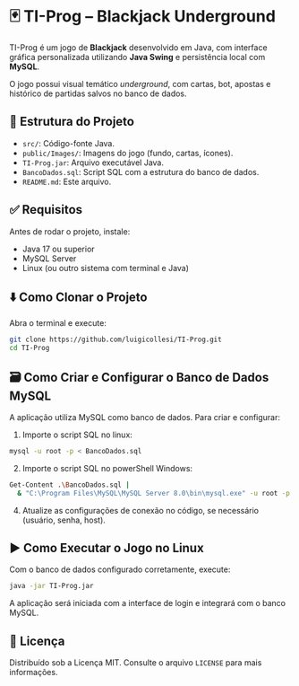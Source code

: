 # 🃏 TI-Prog – Blackjack Underground

TI-Prog é um jogo de **Blackjack** desenvolvido em Java, com interface gráfica personalizada utilizando **Java Swing** e persistência local com **MySQL**.

O jogo possui visual temático *underground*, com cartas, bot, apostas e histórico de partidas salvos no banco de dados.

## 📁 Estrutura do Projeto

- `src/`: Código-fonte Java.
- `public/Images/`: Imagens do jogo (fundo, cartas, ícones).
- `TI-Prog.jar`: Arquivo executável Java.
- `BancoDados.sql`: Script SQL com a estrutura do banco de dados.
- `README.md`: Este arquivo.

## ✅ Requisitos

Antes de rodar o projeto, instale:

- Java 17 ou superior
- MySQL Server
- Linux (ou outro sistema com terminal e Java)

## ⬇️ Como Clonar o Projeto

Abra o terminal e execute:

```bash
git clone https://github.com/luigicollesi/TI-Prog.git
cd TI-Prog
```

## 🗃️ Como Criar e Configurar o Banco de Dados MySQL

A aplicação utiliza MySQL como banco de dados. Para criar e configurar:

1. Importe o script SQL no linux:

```bash
mysql -u root -p < BancoDados.sql
```

2. Importe o script SQL no powerShell Windows:

```bash
Get-Content .\BancoDados.sql | 
  & "C:\Program Files\MySQL\MySQL Server 8.0\bin\mysql.exe" -u root -p
```

4. Atualize as configurações de conexão no código, se necessário (usuário, senha, host).

## ▶️ Como Executar o Jogo no Linux

Com o banco de dados configurado corretamente, execute:

```bash
java -jar TI-Prog.jar
```

A aplicação será iniciada com a interface de login e integrará com o banco MySQL.

## 📜 Licença

Distribuído sob a Licença MIT. Consulte o arquivo `LICENSE` para mais informações.
